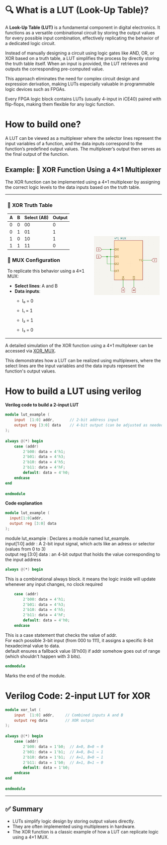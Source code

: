 # 🔍 What is a LUT (Look-Up Table)?

A **Look-Up Table (LUT)** is a fundamental component in digital electronics. It functions as a versatile combinational circuit by storing the output values for every possible input combination, effectively replicating the behavior of a dedicated logic circuit.

Instead of manually designing a circuit using logic gates like AND, OR, or XOR based on a truth table, a LUT simplifies the process by directly storing the truth table itself. When an input is provided, the LUT retrieves and outputs the corresponding pre-computed value.

This approach eliminates the need for complex circuit design and expression derivation, making LUTs especially valuable in programmable logic devices such as FPGAs.

Every FPGA logic block contains LUTs (usually 4-input in iCE40) paired with flip-flops, making them flexible for any logic function.

# How to build one?

A LUT can be viewed as a multiplexer where the selector lines represent the input variables of a function, and the data inputs correspond to the function’s predefined output values. The multiplexer’s output then serves as the final output of the function.

## Example: 🔄 XOR Function Using a 4×1 Multiplexer

The XOR function can be implemented using a 4×1 multiplexer by assigning the correct logic levels to the data inputs based on the truth table.

<table>
  <tr>
    <td>

### 🧮 XOR Truth Table

| A | B | Select (AB) | Output |
|---|---|--------------|--------|            
| 0 | 0 | 00           |   0    |
| 0 | 1 | 01           |   1    |
| 1 | 0 | 10           |   1    |
| 1 | 1 | 11           |   0    |

### 🧩 MUX Configuration

To replicate this behavior using a 4×1 MUX:
- **Select lines**: A and B  
- **Data inputs**:
  - I₀ = 0  
  - I₁ = 1  
  - I₂ = 1  
  - I₃ = 0  

    </td>
    <td style="padding-left: 20px;">
      <img src="assets/XOR_MUX.png" alt="XOR using 4x1 Multiplexer" width="300"/>
    </td>
  </tr>
</table>

A detailed simulation of the XOR function using a 4×1 multiplexer can be accessed via [XOR_MUX](https://circuitverse.org/users/335760/projects/xor_mux-25da6eb6-d3a2-4ed3-93e5-1d5b224fb42e).

This demonstrates how a LUT can be realized using multiplexers, where the select lines are the input variables and the data inputs represent the function's output values.

# How to build a LUT using verilog 

**Verilog code to build a 2-input LUT**
```verilog
module lut_example (
    input  [1:0] addr,       // 2-bit address input
    output reg [3:0] data    // 4-bit output (can be adjusted as needed)
);

always @(*) begin
    case (addr)
        2'b00: data = 4'h1;
        2'b01: data = 4'h3;
        2'b10: data = 4'h5;
        2'b11: data = 4'hF;
        default: data = 4'h0;
    endcase
end

endmodule

```
**Code explanation**
```verilog
module lut_example (
  input[1:0]addr,
  output reg [3:0] data
);
```
module lut_example : Declares a module named lut_example.<br>
input[1:0] addr : A 2-bit input signal, which acts like an adress or selector (values from 0 to 3)<br>
output reg [3:0] data : an 4-bit output that holds the value corresponding to the input address

```verilog
always @(*) begin
```
This is a combinational always block. it means the logic inside will update whenever any input changes, no clock required

```verilog
    case (addr)
        2'b00: data = 4'h1;
        2'b01: data = 4'h3;
        2'b10: data = 4'h5;
        2'b11: data = 4'hF;
        default: data = 4'h0;
    endcase
```
This is a case statement that checks the value of addr.<br>
For each possible 3-bit input (from 000 to 111), it assigns a specific 8-bit hexadecimal value to data.<br>
default ensures a fallback value (8'h00) if addr somehow goes out of range (which shouldn't happen with 3 bits).

```verilog
endmodule
```
Marks the end of the module.

# Verilog Code: 2-input LUT for XOR
```verilog
module xor_lut (
    input  [1:0] addr,     // Combined inputs A and B
    output reg data        // XOR output
);

always @(*) begin
    case (addr)
        2'b00: data = 1'b0;  // A=0, B=0 → 0
        2'b01: data = 1'b1;  // A=0, B=1 → 1
        2'b10: data = 1'b1;  // A=1, B=0 → 1
        2'b11: data = 1'b0;  // A=1, B=1 → 0
        default: data = 1'b0;
    endcase
end

endmodule
```

---

## ✅ Summary

- LUTs simplify logic design by storing output values directly.
- They are often implemented using multiplexers in hardware.
- The XOR function is a classic example of how a LUT can replicate logic using a 4×1 MUX.
